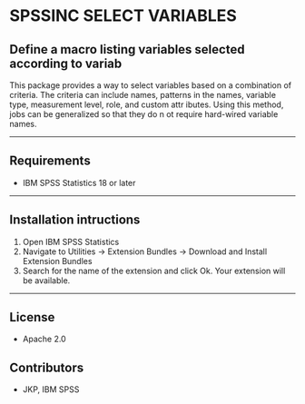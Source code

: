 # SPSSINC SELECT VARIABLES
## Define a macro listing variables selected according to variab
 This package provides a way to select variables based on   a combination of criteria.  The criteria can include names, patterns   in the names, variable type, measurement level, role, and custom attr  ibutes.  Using this method, jobs can be generalized so that they do n  ot require hard-wired variable names.

---
Requirements
----
- IBM SPSS Statistics 18 or later

---
Installation intructions
----
1. Open IBM SPSS Statistics
2. Navigate to Utilities -> Extension Bundles -> Download and Install Extension Bundles
3. Search for the name of the extension and click Ok. Your extension will be available.

---
License
----

- Apache 2.0
                              
Contributors
----

  - JKP, IBM SPSS
